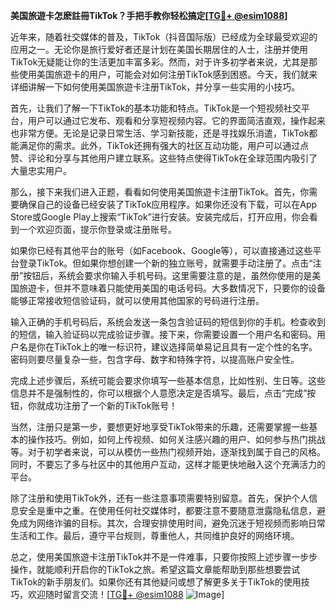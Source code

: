 **美国旅遊卡怎麽註冊TikTok？手把手教你轻松搞定[[TG💪+ @esim1088](https://t.me/s/esim1088)]**

近年来，随着社交媒体的普及，TikTok（抖音国际版）已经成为全球最受欢迎的应用之一。无论你是旅行爱好者还是计划在美国长期居住的人士，注册并使用TikTok无疑能让你的生活更加丰富多彩。然而，对于许多初学者来说，尤其是那些使用美国旅遊卡的用户，可能会对如何注册TikTok感到困惑。今天，我们就来详细讲解一下如何使用美国旅遊卡注册TikTok，并分享一些实用的小技巧。

首先，让我们了解一下TikTok的基本功能和特点。TikTok是一个短视频社交平台，用户可以通过它发布、观看和分享短视频内容。它的界面简洁直观，操作起来也非常方便。无论是记录日常生活、学习新技能，还是寻找娱乐消遣，TikTok都能满足你的需求。此外，TikTok还拥有强大的社区互动功能，用户可以通过点赞、评论和分享与其他用户建立联系。这些特点使得TikTok在全球范围内吸引了大量忠实用户。

那么，接下来我们进入正题，看看如何使用美国旅遊卡注册TikTok。首先，你需要确保自己的设备已经安装了TikTok应用程序。如果你还没有下载，可以在App Store或Google Play上搜索“TikTok”进行安装。安装完成后，打开应用，你会看到一个欢迎页面，提示你登录或注册账号。

如果你已经有其他平台的账号（如Facebook、Google等），可以直接通过这些平台登录TikTok。但如果你想创建一个新的独立账号，就需要手动注册了。点击“注册”按钮后，系统会要求你输入手机号码。这里需要注意的是，虽然你使用的是美国旅遊卡，但并不意味着只能使用美国的电话号码。大多数情况下，只要你的设备能够正常接收短信验证码，就可以使用其他国家的号码进行注册。

输入正确的手机号码后，系统会发送一条包含验证码的短信到你的手机。检查收到的短信，输入验证码以完成验证步骤。接下来，你需要设置一个用户名和密码。用户名是你在TikTok上的唯一标识符，建议选择简单易记且具有一定个性的名字。密码则要尽量复杂一些，包含字母、数字和特殊字符，以提高账户安全性。

完成上述步骤后，系统可能会要求你填写一些基本信息，比如性别、生日等。这些信息并不是强制性的，你可以根据个人意愿决定是否填写。最后，点击“完成”按钮，你就成功注册了一个新的TikTok账号！

当然，注册只是第一步，要想更好地享受TikTok带来的乐趣，还需要掌握一些基本的操作技巧。例如，如何上传视频、如何关注感兴趣的用户、如何参与热门挑战等。对于初学者来说，可以从模仿一些热门视频开始，逐渐找到属于自己的风格。同时，不要忘了多与社区中的其他用户互动，这样才能更快地融入这个充满活力的平台。

除了注册和使用TikTok外，还有一些注意事项需要特别留意。首先，保护个人信息安全是重中之重。在使用任何社交媒体时，都要注意不要随意泄露隐私信息，避免成为网络诈骗的目标。其次，合理安排使用时间，避免沉迷于短视频而影响日常生活和工作。最后，遵守平台规则，尊重他人，共同维护良好的网络环境。

总之，使用美国旅遊卡注册TikTok并不是一件难事，只要你按照上述步骤一步步操作，就能顺利开启你的TikTok之旅。希望这篇文章能帮助到那些想要尝试TikTok的新手朋友们。如果你还有其他疑问或想了解更多关于TikTok的使用技巧，欢迎随时留言交流！[[TG💪+ @esim1088](https://t.me/s/esim1088) ![Image](https://i.postimg.cc/4NQfJmqS/Snipaste-2025-05-13-00-14-12.png)]